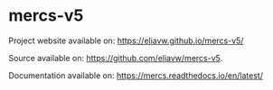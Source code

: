 # mercs-v5

Project website available on: https://eliavw.github.io/mercs-v5/

Source available on: https://github.com/eliavw/mercs-v5.

Documentation available on: https://mercs.readthedocs.io/en/latest/
